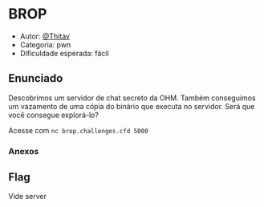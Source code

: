 # BROP

* Autor: [@Thitav](https://github.com/Thitav)
* Categoria: pwn
* Dificuldade esperada: fácil

## Enunciado

Descobrimos um servidor de chat secreto da OHM. Também conseguimos um vazamento de uma cópia do binário que executa no servidor. Será que você consegue explorá-lo?

Acesse com `nc brop.challenges.cfd 5000`

### Anexos


## Flag

Vide server
